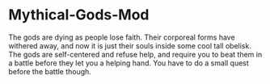 Mythical-Gods-Mod
=================

 The gods are dying as people lose faith. Their corporeal forms have withered away, and now it is just their souls inside some cool tall obelisk. The gods are self-centered and refuse help, and require you to beat them in a battle before they let you a helping hand. You have to do a small quest before the battle though.
